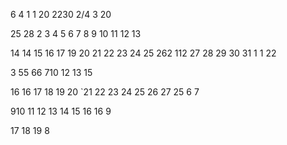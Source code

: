 
6
4
1
1
20
2230
2/4
3
20



25
28
2
3
4
5
6
7
8
9
10
11
12
13

14
14
15
16
17
19
20
21
22
23
24
25
262
112
27
28
29
30
31
1
1
22

3
55
66
710
12
13
15

16
16
17
18
19
20
`21
22
23
24
25
26
27
25
6
7

910
11
12
13
14
15
16
16
9

17
18
19
8








